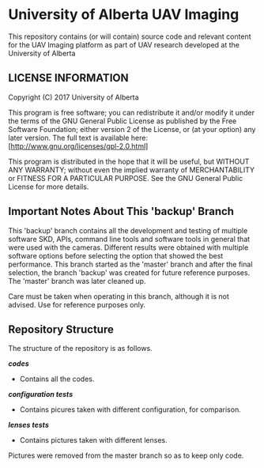 # University of Alberta UAV Imaging #

This repository contains (or will contain) source code and relevant content for the UAV Imaging platform as part of UAV research developed at the University of Alberta

## LICENSE INFORMATION ##

Copyright (C) 2017  University of Alberta

This program is free software; you can redistribute it and/or modify it under the terms of the GNU General Public License as published by the Free Software Foundation; either version 2 of the License, or (at your option) any later version.
The full text is available here: [http://www.gnu.org/licenses/gpl-2.0.html]

This program is distributed in the hope that it will be useful, but WITHOUT ANY WARRANTY; without even the implied warranty of MERCHANTABILITY or FITNESS FOR A PARTICULAR PURPOSE.  See the GNU General Public License for more details.

## Important Notes About This 'backup' Branch ##

This 'backup' branch contains all the development and testing of multiple software SKD, APIs, command line tools and software tools in general that were used with the cameras. Different results were obtained with multiple software options before selecting the option that showed the best performance. This branch started as the 'master' branch and after the final selection, the branch 'backup' was created for future reference purposes. The 'master' branch was later cleaned up.

Care must be taken when operating in this branch, although it is not advised. Use for reference purposes only.

## Repository Structure ##
The structure of the repository is as follows.

***codes***

* Contains all the codes.

***configuration tests***

* Contains picures taken with different configuration, for comparison.

***lenses tests***

* Contains pictures taken with different lenses.

Pictures were removed from the master branch so as to keep only code.